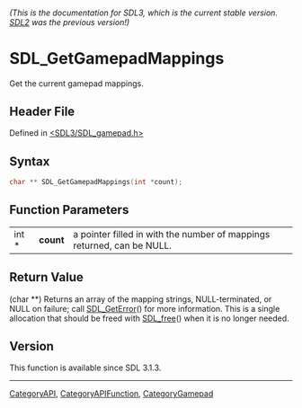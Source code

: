 ###### (This is the documentation for SDL3, which is the current stable version. [SDL2](https://wiki.libsdl.org/SDL2/) was the previous version!)
# SDL_GetGamepadMappings

Get the current gamepad mappings.

## Header File

Defined in [<SDL3/SDL_gamepad.h>](https://github.com/libsdl-org/SDL/blob/main/include/SDL3/SDL_gamepad.h)

## Syntax

```c
char ** SDL_GetGamepadMappings(int *count);
```

## Function Parameters

|       |           |                                                                        |
| ----- | --------- | ---------------------------------------------------------------------- |
| int * | **count** | a pointer filled in with the number of mappings returned, can be NULL. |

## Return Value

(char **) Returns an array of the mapping strings, NULL-terminated, or NULL
on failure; call [SDL_GetError](SDL_GetError)() for more information. This
is a single allocation that should be freed with [SDL_free](SDL_free)()
when it is no longer needed.

## Version

This function is available since SDL 3.1.3.

----
[CategoryAPI](CategoryAPI), [CategoryAPIFunction](CategoryAPIFunction), [CategoryGamepad](CategoryGamepad)

